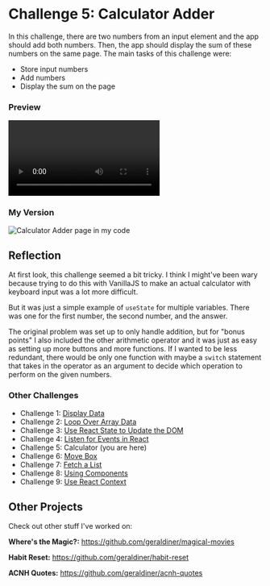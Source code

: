 # Challenge 5: Calculator Adder

In this challenge, there are two numbers from an input element and the app should add both numbers. Then, the app should display the sum of these numbers on the same page. The main tasks of this challenge were:

- Store input numbers
- Add numbers
- Display the sum on the page

### Preview

![Calculator Adder page preview](https://scotch-res.cloudinary.com/image/upload/w_650,q_auto:good,f_auto/v1557521433/uwg2cjo02cg9ydnluiwc.mp4)

### My Version

![Calculator Adder page in my code](https://i.imgur.com/NdmjsT6.gif)

## Reflection

At first look, this challenge seemed a bit tricky. I think I might've been wary because trying to do this with VanillaJS to make an actual calculator with keyboard input was a lot more difficult.

But it was just a simple example of `useState` for multiple variables. There was one for the first number, the second number, and the answer.

The original problem was set up to only handle addition, but for "bonus points" I also included the other arithmetic operator and it was just as easy as setting up more buttons and more functions. If I wanted to be less redundant, there would be only one function with maybe a `switch` statement that takes in the operator as an argument to decide which operation to perform on the given numbers.

### Other Challenges

- Challenge 1: [Display Data](https://github.com/geraldiner/scotchio-react-challenges/tree/master/challenge-1-display-data)
- Challenge 2: [Loop Over Array Data](https://github.com/geraldiner/scotchio-react-challenges/tree/master/challenge-2-loop-over-array-data)
- Challenge 3: [Use React State to Update the DOM](https://github.com/geraldiner/scotchio-react-challenges/tree/master/challenge-3-use-react-state-to-update-dom)
- Challenge 4: [Listen for Events in React](https://github.com/geraldiner/scotchio-react-challenges/tree/master/challenge-4-listen-for-events-in-react)
- Challenge 5: Calculator (you are here)
- Challenge 6: [Move Box](https://github.com/geraldiner/scotchio-react-challenges/tree/master/challenge-6-move-box)
- Challenge 7: [Fetch a List](https://github.com/geraldiner/scotchio-react-challenges/tree/master/challenge-7-fetch-a-list)
- Challenge 8: [Using Components](https://github.com/geraldiner/scotchio-react-challenges/tree/master/challenge-8-using-components)
- Challenge 9: [Use React Context](https://github.com/geraldiner/scotchio-react-challenges/tree/master/challenge-9-use-react-context)

## Other Projects

Check out other stuff I've worked on:

**Where's the Magic?:** https://github.com/geraldiner/magical-movies

**Habit Reset:** https://github.com/geraldiner/habit-reset

**ACNH Quotes:** https://github.com/geraldiner/acnh-quotes
